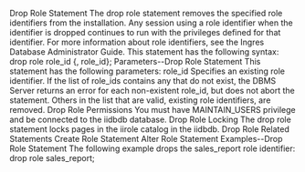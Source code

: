 Drop Role Statement
The drop role statement removes the specified role identifiers from the installation. Any session using a role identifier when the identifier is dropped continues to run with the privileges defined for that identifier. For more information about role identifiers, see the Ingres Database Administrator Guide.
This statement has the following syntax:
drop role role_id {, role_id};
Parameters--Drop Role Statement
This statement has the following parameters:
role_id
Specifies an existing role identifier. If the list of role_ids contains any that do not exist, the DBMS Server returns an error for each non-existent role_id, but does not abort the statement. Others in the list that are valid, existing role identifiers, are removed.
Drop Role Permissions
You must have MAINTAIN_USERS privilege and be connected to the iidbdb database.
Drop Role Locking
The drop role statement locks pages in the iirole catalog in the iidbdb.
Drop Role Related Statements
Create Role Statement
Alter Role Statement
Examples--Drop Role Statement
The following example drops the sales_report role identifier:
drop role sales_report;
